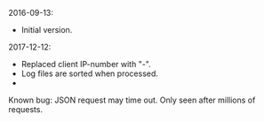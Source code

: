 2016-09-13:

* Initial version.

2017-12-12:

* Replaced client IP-number with "-".
* Log files are sorted when processed.
* 

Known bug: JSON request may time out.  Only seen after millions of requests.
